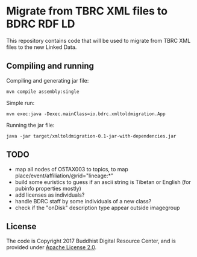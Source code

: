 # Migrate from TBRC XML files to BDRC RDF LD

This repository contains code that will be used to migrate from TBRC XML files to the new Linked Data.

## Compiling and running

Compiling and generating jar file:

```
mvn compile assembly:single
```

Simple run:

```
mvn exec:java -Dexec.mainClass=io.bdrc.xmltoldmigration.App
```

Running the jar file:

```
java -jar target/xmltoldmigration-0.1-jar-with-dependencies.jar
```

## TODO

- map all nodes of O5TAX003 to topics, to map place/event/affiliation/@rid="lineage:*"
- build some euristics to guess if an ascii string is Tibetan or English (for pubinfo properties mostly)
- add licenses as individuals?
- handle BDRC staff by some individuals of a new class?
- check if the "onDisk" description type appear outside imagegroup

## License

The code is Copyright 2017 Buddhist Digital Resource Center, and is provided under [Apache License 2.0](LICENSE).
